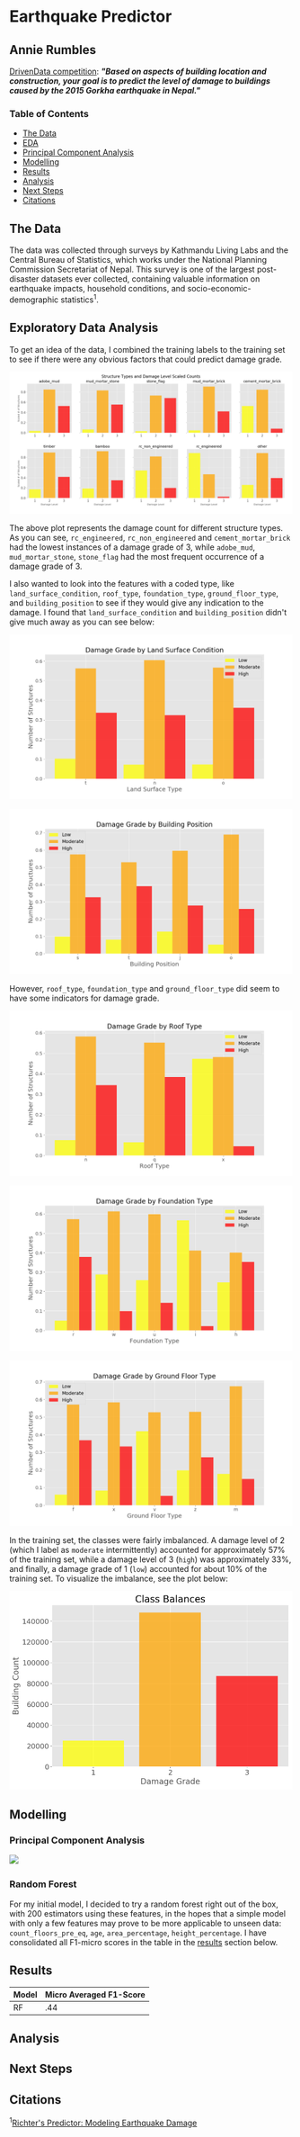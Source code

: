 # Earthquake Predictor
## Annie Rumbles
[DrivenData competition](https://www.drivendata.org/competitions/57/nepal-earthquake/page/134/): ***"Based on aspects of building location and construction, your goal is to predict the level of damage to buildings caused by the 2015 Gorkha earthquake in Nepal."***

### Table of Contents
- [The Data](##the-data)
- [EDA](##exploratory-data-analysis)
- [Principal Component Analysis](###principal-component-analysis)
- [Modelling](##modelling)
- [Results](##results)
- [Analysis](##analysis)
- [Next Steps](##next-steps)
- [Citations](##citations)
 
## The Data
The data was collected through surveys by Kathmandu Living Labs and the Central Bureau of Statistics, which works under the National Planning Commission Secretariat of Nepal. This survey is one of the largest post-disaster datasets ever collected, containing valuable information on earthquake impacts, household conditions, and socio-economic-demographic statistics<sup>1</sup>.

## Exploratory Data Analysis

To get an idea of the data, I combined the training labels to the training set to see if there were any obvious factors that could predict damage grade.

![](images/structure_types_damage_counts.png)

The above plot represents the damage count for different structure types. As you can see, `rc_engineered`, `rc_non_engineered` and `cement_mortar_brick` had the lowest instances of a damage grade of 3, while `adobe_mud`, `mud_mortar_stone`, `stone_flag` had the most frequent occurrence of a damage grade of 3. 

I also wanted to look into the features with a coded type, like `land_surface_condition`, `roof_type`, `foundation_type`, `ground_floor_type`, and `building_position` to see if they would give any indication to the damage. I found that `land_surface_condition` and `building_position` didn't give much away as you can see below:

![](images/damage_vs_landsurfacecond.png)

![](images/damage_vs_buildingposition.png)

However,  `roof_type`, `foundation_type` and `ground_floor_type` did seem to have some indicators for damage grade.

![](images/damage_vs_rooftype.png)

![](images/damage_vs_foundationtype.png)

![](images/damage_vs_groundfloortype.png)

In the training set, the classes were fairly imbalanced. A damage level of 2 (which I label as `moderate` intermittently) accounted for approximately 57% of the training set, while a damage level of 3 (`high`) was approximately 33%, and finally, a damage grade of 1 (`low`) accounted for about 10% of the training set. To visualize the imbalance, see the plot below:

![](images/classbalance.png)

<!-- ![](images/scaled_structure_counts.png) -->


## Modelling

### Principal Component Analysis

![](images/pca_best.gif)

### Random Forest

For my initial model, I decided to try a random forest right out of the box, with 200 estimators using these features, in the hopes that a simple model with only a few features may prove to be more applicable to unseen data: `count_floors_pre_eq`, `age`, `area_percentage`, `height_percentage`. I have consolidated all F1-micro scores in the table in the [results](##results) section below.

## Results

|  Model  |  Micro Averaged F1-Score  |
|---------|---------------------------|
|   RF    |            .44            |

## Analysis

## Next Steps

## Citations
<sup>1</sup>[Richter's Predictor: Modeling Earthquake Damage](https://www.drivendata.org/competitions/57/nepal-earthquake/page/134/)
